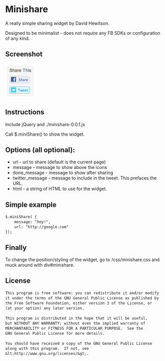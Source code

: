 Minishare
=========
A really simple sharing widget by David Hewitson.

Designed to be minimalist - does not require any FB SDKs or configuration of any kind.

Screenshot
----------
![Screenshot of Minishare](/screenshot.png)

Instructions
------------

Include jQuery and ./minishare-0.0.1.js

Call $.miniShare() to show the widget.

Options (all optional):
-----------------------

- url - url to share (default is the current page)
- message - message to show above the icons
- done_message - message to show after sharing
- twitter_message - message to include in the tweet. This prefaces the URL.
- html - a string of HTML to use for the widget.

Simple example
---------------

	$.miniShare( { 
		message: "hey!", 
		url: "http://google.com" 
	});

Finally
-------
To change the position/styling of the widget, go to /css/minishare.css and muck around with div#minishare.

License
-------
	This program is free software: you can redistribute it and/or modify
	it under the terms of the GNU General Public License as published by
	the Free Software Foundation, either version 3 of the License, or
	(at your option) any later version.

	This program is distributed in the hope that it will be useful,
	but WITHOUT ANY WARRANTY; without even the implied warranty of
	MERCHANTABILITY or FITNESS FOR A PARTICULAR PURPOSE.  See the
	GNU General Public License for more details.

	You should have received a copy of the GNU General Public License
	along with this program.  If not, see &lt;http://www.gnu.org/licenses/&gt;.